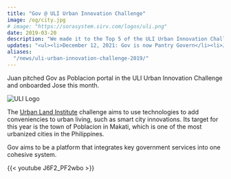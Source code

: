 ```yaml
---
title: "Gov @ ULI Urban Innovation Challenge"
image: /og/city.jpg
# image: "https://sorasystem.sirv.com/logos/uli.png"
date: 2019-03-20
description: "We made it to the Top 5 of the ULI Urban Innovation Challenge"
updates: "<ul><li>December 12, 2021: Gov is now Pantry Govern</li><li>January 3, 2023: Pantry Govern is now part of Pantrypoints City. Its machine learning will be called 'ISAIAH Cyrus'</li></ul>"
aliases:
  "/news/uli-urban-innovation-challenge-2019/"
---
```


Juan pitched Gov as Poblacion portal in the ULI Urban Innovation Challenge and onboarded Jose this month.

![ULI Logo](https://sorasystem.sirv.com/logos/uli.png)

The [Urban Land Institute](https://uli.org) challenge aims to use technologies to add conveniencies to urban living, such as smart city innovations. Its target for this year is the town of Poblacion in Makati, which is one of the most urbanized cities in the Philippines. 

Gov aims to be a platform that integrates key government services into one cohesive system. 

<!-- > Update August 2021: SORA Gov is now part of [Hub](/home).  -->

{{< youtube J6F2_PF2wbo >}}



